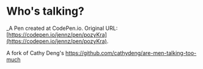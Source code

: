 # Who's talking?
 _A Pen created at CodePen.io. Original URL: [https://codepen.io/jennz/pen/pozyKra](https://codepen.io/jennz/pen/pozyKra).

 A fork of Cathy Deng's https://github.com/cathydeng/are-men-talking-too-much